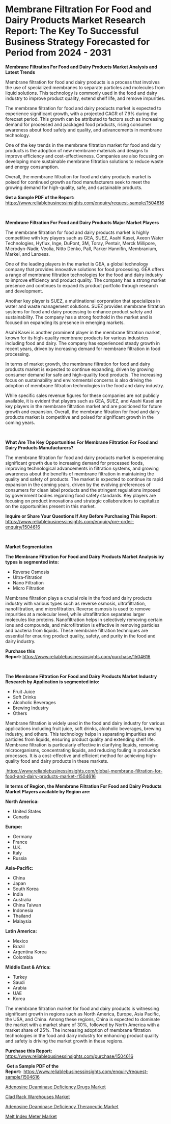 <p><h1>Membrane Filtration For Food and Dairy Products Market Research Report: The Key To Successful Business Strategy Forecasted for Period from 2024 - 2031</h1></p><p><strong>Membrane Filtration For Food and Dairy Products Market Analysis and Latest Trends</strong></p>
<p><p>Membrane filtration for food and dairy products is a process that involves the use of specialized membranes to separate particles and molecules from liquid solutions. This technology is commonly used in the food and dairy industry to improve product quality, extend shelf life, and remove impurities.</p><p>The membrane filtration for food and dairy products market is expected to experience significant growth, with a projected CAGR of 7.9% during the forecast period. This growth can be attributed to factors such as increasing demand for processed and packaged food products, rising consumer awareness about food safety and quality, and advancements in membrane technology.</p><p>One of the key trends in the membrane filtration market for food and dairy products is the adoption of new membrane materials and designs to improve efficiency and cost-effectiveness. Companies are also focusing on developing more sustainable membrane filtration solutions to reduce waste and energy consumption.</p><p>Overall, the membrane filtration for food and dairy products market is poised for continued growth as food manufacturers seek to meet the growing demand for high-quality, safe, and sustainable products.</p></p>
<p><strong>Get a Sample PDF of the Report:&nbsp;</strong> <a href="https://www.reliablebusinessinsights.com/enquiry/request-sample/1504616">https://www.reliablebusinessinsights.com/enquiry/request-sample/1504616</a></p>
<p>&nbsp;</p>
<p><strong>Membrane Filtration For Food and Dairy Products Major Market Players</strong></p>
<p><p>The membrane filtration for food and dairy products market is highly competitive with key players such as GEA, SUEZ, Asahi Kasei, Axeon Water Technologies, Hyflux, Inge, DuPont, 3M, Toray, Pentair, Merck Millipore, Microdyn-Nadir, Veolia, Nitto Denko, Pall, Parker Hannifin, Membranium, Markel, and Lanxess.</p><p>One of the leading players in the market is GEA, a global technology company that provides innovative solutions for food processing. GEA offers a range of membrane filtration technologies for the food and dairy industry to improve efficiency and product quality. The company has a strong market presence and continues to expand its product portfolio through research and development.</p><p>Another key player is SUEZ, a multinational corporation that specializes in water and waste management solutions. SUEZ provides membrane filtration systems for food and dairy processing to enhance product safety and sustainability. The company has a strong foothold in the market and is focused on expanding its presence in emerging markets.</p><p>Asahi Kasei is another prominent player in the membrane filtration market, known for its high-quality membrane products for various industries including food and dairy. The company has experienced steady growth in recent years, driven by increasing demand for membrane filtration in food processing.</p><p>In terms of market growth, the membrane filtration for food and dairy products market is expected to continue expanding, driven by growing consumer demand for safe and high-quality food products. The increasing focus on sustainability and environmental concerns is also driving the adoption of membrane filtration technologies in the food and dairy industry.</p><p>While specific sales revenue figures for these companies are not publicly available, it is evident that players such as GEA, SUEZ, and Asahi Kasei are key players in the membrane filtration market and are positioned for future growth and expansion. Overall, the membrane filtration for food and dairy products market is competitive and poised for significant growth in the coming years.</p></p>
<p>&nbsp;</p>
<p><strong>What Are The Key Opportunities For Membrane Filtration For Food and Dairy Products Manufacturers?</strong></p>
<p><p>The membrane filtration for food and dairy products market is experiencing significant growth due to increasing demand for processed foods, improving technological advancements in filtration systems, and growing awareness about the benefits of membrane filtration in maintaining the quality and safety of products. The market is expected to continue its rapid expansion in the coming years, driven by the evolving preferences of consumers for clean label products and the stringent regulations imposed by government bodies regarding food safety standards. Key players are focusing on product innovations and strategic collaborations to capitalize on the opportunities present in this market.</p></p>
<p><strong>Inquire or Share Your Questions If Any Before Purchasing This Report:</strong> <a href="https://www.reliablebusinessinsights.com/enquiry/pre-order-enquiry/1504616">https://www.reliablebusinessinsights.com/enquiry/pre-order-enquiry/1504616</a></p>
<p>&nbsp;</p>
<p><strong>Market Segmentation</strong></p>
<p><strong>The Membrane Filtration For Food and Dairy Products Market Analysis by types is segmented into:</strong></p>
<p><ul><li>Reverse Osmosis</li><li>Ultra-filtration</li><li>Nano Filtration</li><li>Micro Filtration</li></ul></p>
<p><p>Membrane filtration plays a crucial role in the food and dairy products industry with various types such as reverse osmosis, ultrafiltration, nanofiltration, and microfiltration. Reverse osmosis is used to remove impurities at a molecular level, while ultrafiltration separates larger molecules like proteins. Nanofiltration helps in selectively removing certain ions and compounds, and microfiltration is effective in removing particles and bacteria from liquids. These membrane filtration techniques are essential for ensuring product quality, safety, and purity in the food and dairy industry.</p></p>
<p><strong>Purchase this Report:&nbsp;</strong><a href="https://www.reliablebusinessinsights.com/purchase/1504616">https://www.reliablebusinessinsights.com/purchase/1504616</a></p>
<p>&nbsp;</p>
<p><strong>The Membrane Filtration For Food and Dairy Products Market Industry Research by Application is segmented into:</strong></p>
<p><ul><li>Fruit Juice</li><li>Soft Drinks</li><li>Alcoholic Beverages</li><li>Brewing Industry</li><li>Others</li></ul></p>
<p><p>Membrane filtration is widely used in the food and dairy industry for various applications including fruit juice, soft drinks, alcoholic beverages, brewing industry, and others. This technology helps in separating impurities and particles from liquids, ensuring product quality and extending shelf life. Membrane filtration is particularly effective in clarifying liquids, removing microorganisms, concentrating liquids, and reducing fouling in production processes. It is a cost-effective and efficient method for achieving high-quality food and dairy products in these markets.</p></p>
<p><a href="https://www.reliablebusinessinsights.com/global-membrane-filtration-for-food-and-dairy-products-market-r1504616">&nbsp;https://www.reliablebusinessinsights.com/global-membrane-filtration-for-food-and-dairy-products-market-r1504616</a></p>
<p><strong>In terms of Region, the Membrane Filtration For Food and Dairy Products Market Players available by Region are:</strong></p>
<p>
    <p> <strong> North America: </strong>
        <ul>
            <li>United States</li>
            <li>Canada</li>
        </ul>
        </p> 
    <p> <strong> Europe: </strong>
        <ul>
            <li>Germany</li>
            <li>France</li>
            <li>U.K.</li>
            <li>Italy</li>
            <li>Russia</li>
        </ul>
        </p> 
    <p> <strong> Asia-Pacific: </strong>
        <ul>
            <li>China</li>
            <li>Japan</li>
            <li>South Korea</li>
            <li>India</li>
            <li>Australia</li>
            <li>China Taiwan</li>
            <li>Indonesia</li>
            <li>Thailand</li>
            <li>Malaysia</li>
        </ul>
        </p> 
    <p> <strong> Latin America: </strong>
        <ul>
            <li>Mexico</li>
            <li>Brazil</li>
            <li>Argentina Korea</li>
            <li>Colombia</li>
        </ul>
        </p> 
    <p> <strong> Middle East & Africa: </strong>
        <ul>
            <li>Turkey</li>
            <li>Saudi</li>
            <li>Arabia</li>
            <li>UAE</li>
            <li>Korea</li>
        </ul>
    </p>
    </p>
<p><p>The membrane filtration market for food and dairy products is witnessing significant growth in regions such as North America, Europe, Asia Pacific, the USA, and China. Among these regions, China is expected to dominate the market with a market share of 30%, followed by North America with a market share of 25%. The increasing adoption of membrane filtration technologies in the food and dairy industry for enhancing product quality and safety is driving the market growth in these regions.</p></p>
<p><strong>Purchase this Report: </strong><a href="https://www.reliablebusinessinsights.com/purchase/1504616">https://www.reliablebusinessinsights.com/purchase/1504616</a></p>
<p>&nbsp;<strong>Get a Sample PDF of the Report:&nbsp;&nbsp;</strong><a href="https://www.reliablebusinessinsights.com/enquiry/request-sample/1504616">https://www.reliablebusinessinsights.com/enquiry/request-sample/1504616</a></p>
<p><strong></strong></p>
<p><p><a href="https://github.com/liliskanaya73/Market-Research-Report-List-1/blob/main/adenosine-deaminase-deficiency-drugs-market.md">Adenosine Deaminase Deficiency Drugs Market</a></p><p><a href="https://medium.com/@stephaniewynterk14/clad-rack-warehouses-market-size-market-segmentation-market-trends-and-growth-analysis-forecast-37d7aad7e285">Clad Rack Warehouses Market</a></p><p><a href="https://github.com/eeenafisainka/Market-Research-Report-List-1/blob/main/adenosine-deaminase-deficiency-therapeutic-market.md">Adenosine Deaminase Deficiency Therapeutic Market</a></p><p><a href="https://medium.com/@shawnsmithv6981/global-melt-index-meter-market-status-2024-2031-and-forecast-by-region-product-end-use-b3745667e3b3">Melt Index Meter Market</a></p></p>